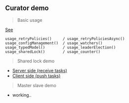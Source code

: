 ## Curator demo  


> Basic usage  

<a href="src/test/java/demo/curator.CuratorBasicUsageTest.java">See</a>

```
usage_retryPolicies()     / usage_retryPoliciesAsync()
usage_configManagement()  / usage_watchers()
usage_typedModel()        / usage_leaderElection()
usage_sharedLock()        / usage_counter()  
```

> Shared lock demo  

- <a href="src/main/java/demo/lock">Server side (receive tasks)</a>  
- <a href="src/test/java/demo/LockTaskPushTest.java">Client side (push
tasks) </a>

> Master slave demo  

- working..
~~~~
